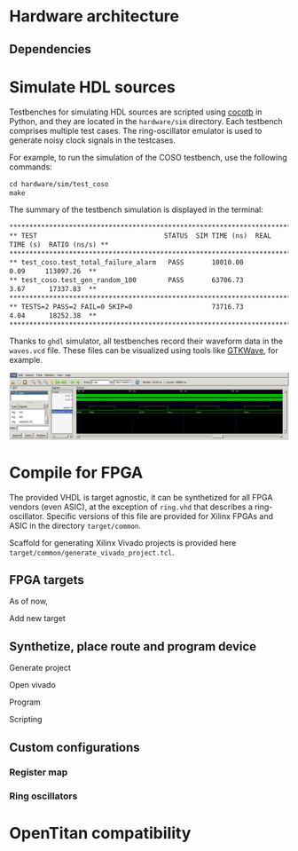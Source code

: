 # Hardware architecture

## Dependencies

# Simulate HDL sources

Testbenches for simulating HDL sources are scripted using [cocotb](https://www.cocotb.org) in Python, and they are located in the `hardware/sim` directory. Each testbench comprises multiple test cases. The ring-oscillator emulator is used to generate noisy clock signals in the testcases.

For example, to run the simulation of the COSO testbench, use the following commands:

```
cd hardware/sim/test_coso
make
```

The summary of the testbench simulation is displayed in the terminal:

```
********************************************************************************************
** TEST                                STATUS  SIM TIME (ns)  REAL TIME (s)  RATIO (ns/s) **
********************************************************************************************
** test_coso.test_total_failure_alarm   PASS       10010.00           0.09     113097.26  **
** test_coso.test_gen_random_100        PASS       63706.73           3.67      17337.83  **
********************************************************************************************
** TESTS=2 PASS=2 FAIL=0 SKIP=0                    73716.73           4.04      18252.38  **
********************************************************************************************
```

Thanks to `ghdl` simulator, all testbenches record their waveform data in the `waves.vcd` file. These files can be visualized using tools like [GTKWave](https://sourceforge.net/projects/gtkwave), for example.

![COSO testbench waves](../images/cosowaves.png)

# Compile for FPGA

The provided VHDL is target agnostic, it can be synthetized for all FPGA vendors (even ASIC), at the exception of `ring.vhd` that describes a ring-oscillator. Specific versions of this file are provided for Xilinx FPGAs and ASIC in the directory `target/common`.

Scaffold for generating Xilinx Vivado projects is provided here `target/common/generate_vivado_project.tcl`.

## FPGA targets

As of now, 

Add new target

## Synthetize, place route and program device

Generate project

Open vivado

Program

Scripting

## Custom configurations

### Register map

### Ring oscillators

# OpenTitan compatibility
